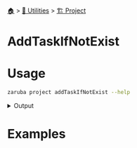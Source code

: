 <!--startTocHeader-->
[🏠](../../README.md) > [🔧 Utilities](../README.md) > [🏗️ Project](README.md)
# AddTaskIfNotExist
<!--endTocHeader-->

# Usage

<!--startCode-->
```bash
zaruba project addTaskIfNotExist --help
```
 
<details>
<summary>Output</summary>
 
```````
Add task to project

Usage:
  zaruba project addTaskIfNotExist <taskName> [taskFile] [flags]

Flags:
  -h, --help   help for addTaskIfNotExist
```````
</details>
<!--endCode-->

# Examples



<!--startTocSubTopic-->
<!--endTocSubTopic-->